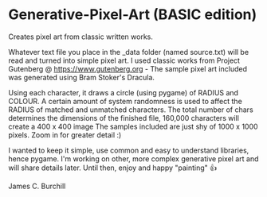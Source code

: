 # Generative-Pixel-Art (BASIC edition)
Creates pixel art from classic written works.

Whatever text file you place in the _data folder (named source.txt) will be read and turned into simple pixel art. I used classic works from 
Project Gutenberg @ https://www.gutenberg.org - The sample pixel art included was generated using Bram Stoker's Dracula. 

Using each character, it draws a circle (using pygame) of RADIUS and COLOUR. 
A certain amount of system randomness is used to affect the RADIUS of matched and unmatched characters.
The total number of chars determines the dimensions of the finished file, 160,000 characters will create a 400 x 400 image
The samples included are just shy of 1000 x 1000 pixels. Zoom in for greater detail :)

I wanted to keep it simple, use common and easy to understand libraries, hence pygame. I'm working on other, more complex generative pixel art and will share details later. Until then, enjoy and happy "painting" 👍

James C. Burchill

